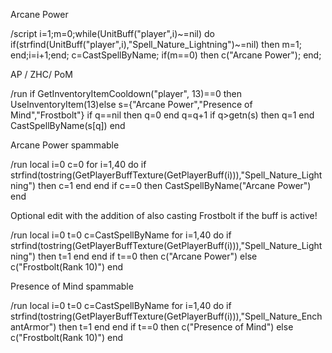 Arcane Power

/script i=1;m=0;while(UnitBuff("player",i)~=nil) do if(strfind(UnitBuff("player",i),"Spell_Nature_Lightning")~=nil) then m=1; end;i=i+1;end; c=CastSpellByName; if(m==0) then c("Arcane Power"); end;

 

AP / ZHC/ PoM

/run if  GetInventoryItemCooldown("player", 13)==0 then UseInventoryItem(13)else s={"Arcane Power","Presence of Mind","Frostbolt"} if q==nil then q=0 end q=q+1 if q>getn(s) then q=1 end CastSpellByName(s[q]) end

 

Arcane Power spammable

/run local i=0 c=0 for i=1,40 do if strfind(tostring(GetPlayerBuffTexture(GetPlayerBuff(i))),"Spell_Nature_Lightning") then c=1 end end if c==0 then CastSpellByName("Arcane Power") end

 

Optional edit with the addition of also casting Frostbolt if the buff is active!

/run local i=0 t=0 c=CastSpellByName for i=1,40 do if strfind(tostring(GetPlayerBuffTexture(GetPlayerBuff(i))),"Spell_Nature_Lightning") then t=1 end end if t==0 then c("Arcane Power") else c("Frostbolt(Rank 10)") end


Presence of Mind spammable

/run local i=0 t=0 c=CastSpellByName for i=1,40 do if strfind(tostring(GetPlayerBuffTexture(GetPlayerBuff(i))),"Spell_Nature_EnchantArmor") then t=1 end end if t==0 then c("Presence of Mind") else c("Frostbolt(Rank 10)") end